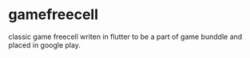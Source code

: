 # gamefreecell

classic game freecell writen in flutter to be a part of game bunddle and placed in google play.


